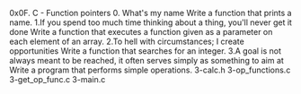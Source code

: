 0x0F. C - Function pointers
0. What's my name Write a function that prints a name.
1.If you spend too much time thinking about a thing, you'll never get it done Write a function that executes a function given as a parameter on each element of an array.
2.To hell with circumstances; I create opportunities Write a function that searches for an integer.
3.A goal is not always meant to be reached, it often serves simply as something to aim at Write a program that performs simple operations. 3-calc.h 3-op_functions.c 3-get_op_func.c 3-main.c

